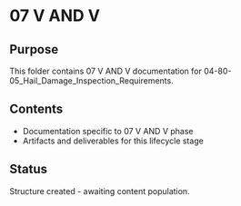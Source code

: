 # 07 V AND V

## Purpose
This folder contains 07 V AND V documentation for 04-80-05_Hail_Damage_Inspection_Requirements.

## Contents
- Documentation specific to 07 V AND V phase
- Artifacts and deliverables for this lifecycle stage

## Status
Structure created - awaiting content population.
